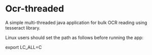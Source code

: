 # Ocr-threaded
A simple multi-threaded java application for bulk OCR reading using tesseract library.

Linux users should set the path as follows before running the app:

export LC_ALL=C
